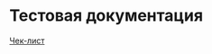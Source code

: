 # Тестовая документация
[Чек-лист](https://docs.google.com/spreadsheets/d/1R8EAQPFmEyDZKJMCe3EeBPAd3WGRW7BeNavEFY9b89U/edit?usp=sharing)
